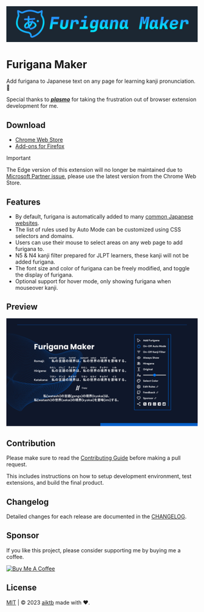 <div align="center">
    <a href="https://furiganamaker.app" target="_blank">
      <img src="./assets/icons/DemoLogo.svg" alt="homepage">
    </a>
</div>

# Furigana Maker

Add furigana to Japanese text on any page for learning kanji pronunciation. 🤔

Special thanks to **_[plasmo](https://github.com/PlasmoHQ/plasmo)_** for taking the frustration out of browser extension development for me.

## Download

- [Chrome Web Store](https://chromewebstore.google.com/detail/furigana-maker/heodojceeinbkfjfilnfminlkgbacpfp)
- [Add-ons for Firefox](https://addons.mozilla.org/en-US/firefox/addon/furigana-maker/)

> [!IMPORTANT]
> The Edge version of this extension will no longer be maintained due to [Microsoft Partner issue](https://github.com/aiktb/FuriganaMaker/issues/21), please use the latest version from the Chrome Web Store.

## Features

- By default, furigana is automatically added to many [common Japanese websites](https://github.com/aiktb/FuriganaMaker/blob/main/assets/rules/selector.json).
- The list of rules used by Auto Mode can be customized using CSS selectors and domains.
- Users can use their mouse to select areas on any web page to add furigana to.
- N5 & N4 kanji filter prepared for JLPT learners, these kanji will not be added furigana.
- The font size and color of furigana can be freely modified, and toggle the display of furigana.
- Optional support for hover mode, only showing furigana when mouseover kanji.

## Preview

![Preview](./assets/social-preview.png)


## Contribution

Please make sure to read the [Contributing Guide](./.github/CONTRIBUTING.md) before making a pull request.

This includes instructions on how to setup development environment, test extensions, and build the final product.

## Changelog

Detailed changes for each release are documented in the [CHANGELOG](./CHANGELOG.md).

## Sponsor

If you like this project, please consider supporting me by buying me a coffee.

<a href="https://www.buymeacoffee.com/aiktb" target="_blank">
  <img src="https://cdn.buymeacoffee.com/buttons/v2/default-yellow.png" alt="Buy Me A Coffee"  width="200" height="55">
</a>


## License

[MIT](./LICENSE) | © 2023 [aiktb](https://aiktb.dev) made with ❤️.
